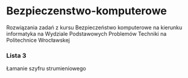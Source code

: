 # Bezpieczenstwo-komputerowe
Rozwiązania zadań z kursu Bezpieczeństwo komputerowe na kierunku informatyka na Wydziale Podstawowych Problemów Techniki na Politechnice Wrocławskej

### Lista 3
Łamanie szyfru strumieniowego


